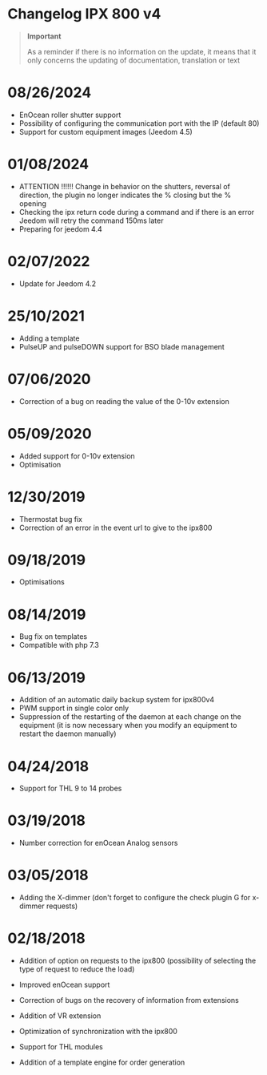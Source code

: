 # Changelog IPX 800 v4

>**Important**
>
>As a reminder if there is no information on the update, it means that it only concerns the updating of documentation, translation or text

# 08/26/2024

- EnOcean roller shutter support
- Possibility of configuring the communication port with the IP (default 80)
- Support for custom equipment images (Jeedom 4.5)

# 01/08/2024

- ATTENTION !!!!!! Change in behavior on the shutters, reversal of direction, the plugin no longer indicates the % closing but the % opening
- Checking the ipx return code during a command and if there is an error Jeedom will retry the command 150ms later
- Preparing for jeedom 4.4

# 02/07/2022

- Update for Jeedom 4.2

# 25/10/2021

- Adding a template
- PulseUP and pulseDOWN support for BSO blade management

# 07/06/2020

- Correction of a bug on reading the value of the 0-10v extension

# 05/09/2020

- Added support for 0-10v extension
- Optimisation

# 12/30/2019

- Thermostat bug fix
- Correction of an error in the event url to give to the ipx800

# 09/18/2019

- Optimisations

# 08/14/2019

- Bug fix on templates
- Compatible with php 7.3

# 06/13/2019

- Addition of an automatic daily backup system for ipx800v4
- PWM support in single color only
- Suppression of the restarting of the daemon at each change on the equipment (it is now necessary when you modify an equipment to restart the daemon manually)

# 04/24/2018

-	Support for THL 9 to 14 probes

# 03/19/2018

-   Number correction for enOcean Analog sensors

# 03/05/2018

- 	Adding the X-dimmer (don't forget to configure the check plugin G for x-dimmer requests)

#  02/18/2018

-	Addition of option on requests to the ipx800 (possibility of selecting the type of request to reduce the load)

-   Improved enOcean support

-   Correction of bugs on the recovery of information from
    extensions

-   Addition of VR extension

-   Optimization of synchronization with the ipx800

-   Support for THL modules

-   Addition of a template engine for order generation

